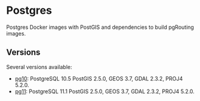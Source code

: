 # Postgres

Postgres Docker images with PostGIS and dependencies to build pgRouting images.

## Versions

Several versions available:

- [pg10](pg10): PostgreSQL 10.5 PostGIS 2.5.0, GEOS 3.7, GDAL 2.3.2, PROJ4 5.2.0.
- [pg11](pg11): PostgreSQL 11.1 PostGIS 2.5.0, GEOS 3.7, GDAL 2.3.2, PROJ4 5.2.0.
